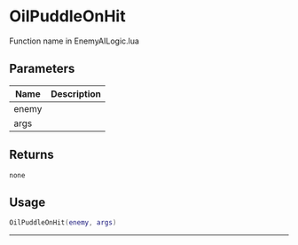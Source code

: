 # OilPuddleOnHit

Function name in EnemyAILogic.lua

## Parameters

| Name  | Description |
| ----- | ----------- |
| enemy |             |
| args  |             |

## Returns

`none`

## Usage

```lua
OilPuddleOnHit(enemy, args)
```

---
